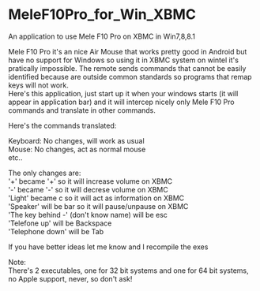 MeleF10Pro_for_Win_XBMC
=======================

An application to use Mele F10 Pro on XBMC in Win7,8,8.1

Mele F10 Pro it's an nice Air Mouse that works pretty good in Android but have no support for Windows so using it in XBMC system on wintel it's pratically impossible.
The remote sends commands that cannot be easily identified because are outside common standards so programs that remap keys will not work.<br>
Here's this application, just start up it when your windows starts (it will appear in application bar) and it will intercep nicely only Mele F10 Pro commands and translate in other commands.<br>

Here's the commands translated:<br>

Keyboard: No changes, will work as usual<br>
Mouse: No changes, act as normal mouse<br>
etc..<br>

The only changes are:<br>
'+' became '+' so it will increase volume on  XBMC<br>
'-' became '-' so it will decrese volume on XBMC<br>
'Light' became c so it will act as information on XBMC<br>
'Speaker' will be bar so it will pause/unpause on XBMC<br>
'The key behind -' (don't know name) will be esc<br>
'Telefone up' will be Backspace<br>
'Telephone down' will be Tab<br>

If you have better ideas let me know and I recompile the exes<br>

Note:<br>
There's 2 executables, one for 32 bit systems and one for 64 bit systems, no Apple support, never, so don't ask!<br>
